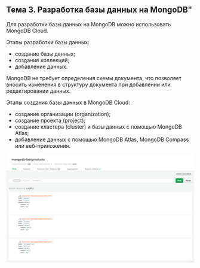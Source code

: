 ## Тема 3. Разработка базы данных на MongoDB"

Для разработки базы данных на MongoDB можно использовать MongoDB Cloud.

Этапы разработки базы данных:

* создание базы данных;
* создание коллекций;
* добавление данных.

MongoDB не требует определения схемы документа, что позволяет вносить изменения в структуру документа при добавлении или редактировании данных.

Этапы создания базы данных в MongoDB Cloud:

* создание организации (organization);
* создание проекта (project);
* создание кластера (cluster) и базы данных с помощью MongoDB Atlas;
* добавление данных с помощью MongoDB Atlas, MongoDB Compass или веб-приложения.

![ИСР тема 3](./screenshots/3-1.png)
